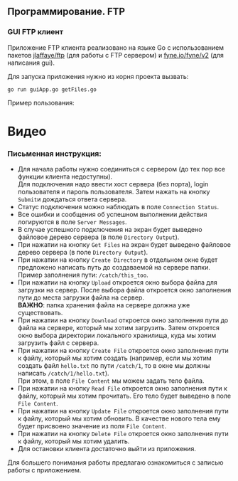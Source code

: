 ## Программирование. FTP

### GUI FTP клиент

Приложение FTP клиента реализовано на языке Go с использованием
пакетов [jlaffaye/ftp](https://github.com/jlaffaye/ftp) (для работы 
с FTP сервером) и [fyne.io/fyne/v2](https://github.com/fyne-io/fyne) (для написания gui).

Для запуска приложения нужно из корня проекта вызвать:
```angular2html
go run guiApp.go getFiles.go
```

Пример пользования:
# **Видео**

### Письменная инструкция:

* Для начала работы нужно соединиться с сервером (до тех пор все 
функции клиента недоступны).  
Для подключения надо ввести хост сервера (без порта), login 
пользователя и пароль пользователя. Затем нажать на кнопку ```Submit```и дождаться ответа сервера.
* Статус подключения можно наблюдать в поле ```Connection Status```.
* Все ошибки и сообщения об успешном выполнении действия логируются в поле ```Server Messages```.
* В случае успешного подключения на экран будет выведено файловое дерево сервера (в поле ```Directory Output```).
* При нажатии на кнопку ```Get Files``` на экран будет выведено файловое дерево сервера (в поле ```Directory Output```).
* При нажатии на кнопку ```Create Directory``` в отдельном окне будет предложено написать путь до создаваемой на сервере папки.
Пример заполнения пути: ```/catch/this_too```.
* При нажатии на кнопку ```Upload``` откроется окно выбора файла для загрузки на сервер. 
После выбора файла откроется окно заполнения пути до места загрузки файла на сервер.  
**ВАЖНО**: папка хранения файла на сервере должна уже существовать.
* При нажатии на кнопку ```Download``` откроется окно заполнения пути до файла на сервере, который мы хотим загрузить.
Затем откроется окно выбора директории локального хранилища, куда мы хотим загрузить файл с сервера.
* При нажатии на кнопку ```Create File``` откроется окно заполнения пути к файлу, который мы хотим создать (например, 
если мы хотим создать файл ```hello.txt``` по пути ```/catch/1```, то в окне мы должны написать 
```/catch/1/hello.txt```).  
При этом, в поле ```File Content``` мы можем задать тело файла.
* При нажатии на кнопку ```Read File``` откроется окно заполнения пути к файлу, который мы хотим прочитать. 
Его тело будет выведено в поле ```File Content```.
* При нажатии на кнопку ```Update File``` откроется окно заполнения пути к файлу, который мы хотим обновить.
В качестве нового тела ему будет присвоено значение из поля ```File Content```.
* При нажатии на кнопку ```Delete File``` откроется окно заполнения пути к файлу, который мы хотим удалить.
* Для остановки клиента достаточно выйти из приложения.

Для большего понимания работы предлагаю ознакомиться с записью работы с приложением.